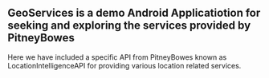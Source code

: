 ## GeoServices is a demo Android Applicatiotion for seeking and exploring the services provided by PitneyBowes
 Here we have included a specific API from PitneyBowes known as LocationIntelligenceAPI 
 for providing various location related services.